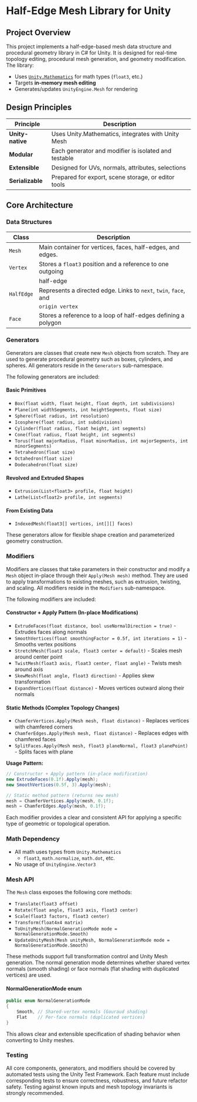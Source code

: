 # Half-Edge Mesh Library for Unity

## Project Overview

This project implements a half-edge-based mesh data structure and procedural
geometry library in C# for Unity. It is designed for real-time topology editing,
procedural mesh generation, and geometry modification. The library:

- Uses [`Unity.Mathematics`] for math types (`float3`, etc.)
- Targets **in-memory mesh editing**
- Generates/updates `UnityEngine.Mesh` for rendering

[`Unity.Mathematics`]: https://docs.unity3d.com/Packages/com.unity.mathematics@latest

## Design Principles

| Principle        | Description                                         |
|------------------|-----------------------------------------------------|
| **Unity-native** | Uses Unity.Mathematics, integrates with Unity Mesh  |
| **Modular**      | Each generator and modifier is isolated and testable|
| **Extensible**   | Designed for UVs, normals, attributes, selections   |
| **Serializable** | Prepared for export, scene storage, or editor tools |

## Core Architecture

### Data Structures

| Class      | Description                                                      |
|------------|------------------------------------------------------------------|
| `Mesh`     | Main container for vertices, faces, half-edges, and edges.       |
| `Vertex`   | Stores a `float3` position and a reference to one outgoing       |
|            | half-edge                                                        |
| `HalfEdge` | Represents a directed edge. Links to `next`, `twin`, `face`, and |
|            | `origin vertex`                                                  |
| `Face`     | Stores a reference to a loop of half-edges defining a polygon    |

### Generators

Generators are classes that create new `Mesh` objects from scratch. They are
used to generate procedural geometry such as boxes, cylinders, and spheres. All
generators reside in the `Generators` sub-namespace.

The following generators are included:

#### Basic Primitives

- `Box(float width, float height, float depth, int subdivisions)`
- `Plane(int widthSegments, int heightSegments, float size)`
- `Sphere(float radius, int resolution)`
- `Icosphere(float radius, int subdivisions)`
- `Cylinder(float radius, float height, int segments)`
- `Cone(float radius, float height, int segments)`
- `Torus(float majorRadius, float minorRadius, int majorSegments, int minorSegments)`
- `Tetrahedron(float size)`
- `Octahedron(float size)`
- `Dodecahedron(float size)`

#### Revolved and Extruded Shapes

- `Extrusion(List<float3> profile, float height)`
- `Lathe(List<float2> profile, int segments)`

#### From Existing Data

- `IndexedMesh(float3[] vertices, int[][] faces)`

These generators allow for flexible shape creation and parameterized geometry
construction.

### Modifiers

Modifiers are classes that take parameters in their constructor and modify
a `Mesh` object in-place through their `Apply(Mesh mesh)` method. They are
used to apply transformations to existing meshes, such as extrusion, twisting,
and scaling. All modifiers reside in the `Modifiers` sub-namespace.

The following modifiers are included:

#### Constructor + Apply Pattern (In-place Modifications)
- `ExtrudeFaces(float distance, bool useNormalDirection = true)` - Extrudes faces along normals
- `SmoothVertices(float smoothingFactor = 0.5f, int iterations = 1)` - Smooths vertex positions
- `StretchMesh(float3 scale, float3 center = default)` - Scales mesh around center point
- `TwistMesh(float3 axis, float3 center, float angle)` - Twists mesh around axis
- `SkewMesh(float angle, float3 direction)` - Applies skew transformation
- `ExpandVertices(float distance)` - Moves vertices outward along their normals

#### Static Methods (Complex Topology Changes)
- `ChamferVertices.Apply(Mesh mesh, float distance)` - Replaces vertices with chamfered corners
- `ChamferEdges.Apply(Mesh mesh, float distance)` - Replaces edges with chamfered faces
- `SplitFaces.Apply(Mesh mesh, float3 planeNormal, float3 planePoint)` - Splits faces with plane

**Usage Pattern:**
```csharp
// Constructor + Apply pattern (in-place modification)
new ExtrudeFaces(0.1f).Apply(mesh);
new SmoothVertices(0.5f, 3).Apply(mesh);

// Static method pattern (returns new mesh)
mesh = ChamferVertices.Apply(mesh, 0.1f);
mesh = ChamferEdges.Apply(mesh, 0.1f);
```

Each modifier provides a clear and consistent API for applying a specific type
of geometric or topological operation.

### Math Dependency

- All math uses types from `Unity.Mathematics`
  - `float3`, `math.normalize`, `math.dot`, etc.
- No usage of `UnityEngine.Vector3`

### Mesh API

The `Mesh` class exposes the following core methods:

- `Translate(float3 offset)`
- `Rotate(float angle, float3 axis, float3 center)`
- `Scale(float3 factors, float3 center)`
- `Transform(float4x4 matrix)`
- `ToUnityMesh(NormalGenerationMode mode = NormalGenerationMode.Smooth)`
- `UpdateUnityMesh(Mesh unityMesh, NormalGenerationMode mode = NormalGenerationMode.Smooth)`

These methods support full transformation control and Unity Mesh generation.
The normal generation mode determines whether shared vertex normals (smooth shading)
or face normals (flat shading with duplicated vertices) are used.

#### NormalGenerationMode enum

```csharp
public enum NormalGenerationMode
{
    Smooth, // Shared-vertex normals (Gouraud shading)
    Flat    // Per-face normals (duplicated vertices)
}
```

This allows clear and extensible specification of shading behavior when converting
to Unity meshes.

### Testing

All core components, generators, and modifiers should be covered by automated
tests using the Unity Test Framework. Each feature must include corresponding
tests to ensure correctness, robustness, and future refactor safety. Testing
against known inputs and mesh topology invariants is strongly recommended.
